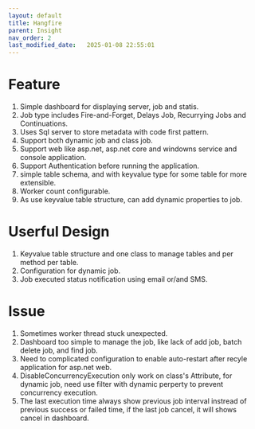 ```yaml
---
layout: default
title: Hangfire
parent: Insight
nav_order: 2
last_modified_date:   2025-01-08 22:55:01
---
```


# Feature
1. Simple dashboard for displaying server, job and statis.
1. Job type includes Fire-and-Forget, Delays Job, Recurrying Jobs and Continuations.
1. Uses Sql server to store metadata with code first pattern.
1. Support both dynamic job and class job.
1. Support web like asp.net, asp.net core and windowns service and console application.
1. Support Authentication before running the application.
1. simple table schema, and with keyvalue type for some table for more extensible.
1. Worker count configurable.
1. As use keyvalue table structure, can add dynamic properties to job.

# Userful Design
1. Keyvalue table structure and one class to manage tables and per method per table.
1. Configuration for dynamic job.
1. Job executed status notification using email or/and SMS.

# Issue
1. Sometimes worker thread stuck unexpected.
1. Dashboard too simple to manage the job, like lack of add job, batch delete job, and find job.
1. Need to complicated configuration to enable auto-restart after recyle application for asp.net web.
1. DisableConcurrencyExecution only work on class's Attribute, for dynamic job, need use filter with dynamic perperty to prevent concurrency execution.
1. The last execution time always show previous job interval instread of previous success or failed time, if the last job cancel, it will shows cancel in dashboard.